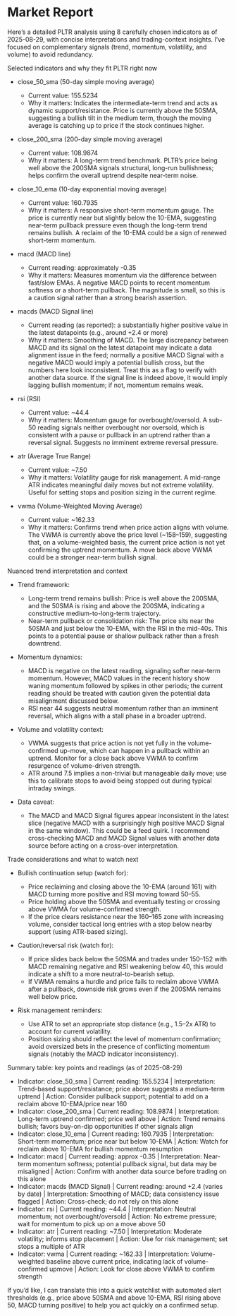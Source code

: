 # Market Report

Here’s a detailed PLTR analysis using 8 carefully chosen indicators as of 2025-08-29, with concise interpretations and trading-context insights. I’ve focused on complementary signals (trend, momentum, volatility, and volume) to avoid redundancy.

Selected indicators and why they fit PLTR right now
- close_50_sma (50-day simple moving average)
  - Current value: 155.5234
  - Why it matters: Indicates the intermediate-term trend and acts as dynamic support/resistance. Price is currently above the 50SMA, suggesting a bullish tilt in the medium term, though the moving average is catching up to price if the stock continues higher.

- close_200_sma (200-day simple moving average)
  - Current value: 108.9874
  - Why it matters: A long-term trend benchmark. PLTR’s price being well above the 200SMA signals structural, long-run bullishness; helps confirm the overall uptrend despite near-term noise.

- close_10_ema (10-day exponential moving average)
  - Current value: 160.7935
  - Why it matters: A responsive short-term momentum gauge. The price is currently near but slightly below the 10-EMA, suggesting near-term pullback pressure even though the long-term trend remains bullish. A reclaim of the 10-EMA could be a sign of renewed short-term momentum.

- macd (MACD line)
  - Current reading: approximately -0.35
  - Why it matters: Measures momentum via the difference between fast/slow EMAs. A negative MACD points to recent momentum softness or a short-term pullback. The magnitude is small, so this is a caution signal rather than a strong bearish assertion.

- macds (MACD Signal line)
  - Current reading (as reported): a substantially higher positive value in the latest datapoints (e.g., around +2.4 or more)
  - Why it matters: Smoothing of MACD. The large discrepancy between MACD and its signal on the latest datapoint may indicate a data alignment issue in the feed; normally a positive MACD Signal with a negative MACD would imply a potential bullish cross, but the numbers here look inconsistent. Treat this as a flag to verify with another data source. If the signal line is indeed above, it would imply lagging bullish momentum; if not, momentum remains weak.

- rsi (RSI)
  - Current value: ~44.4
  - Why it matters: Momentum gauge for overbought/oversold. A sub-50 reading signals neither overbought nor oversold, which is consistent with a pause or pullback in an uptrend rather than a reversal signal. Suggests no imminent extreme reversal pressure.

- atr (Average True Range)
  - Current value: ~7.50
  - Why it matters: Volatility gauge for risk management. A mid-range ATR indicates meaningful daily moves but not extreme volatility. Useful for setting stops and position sizing in the current regime.

- vwma (Volume-Weighted Moving Average)
  - Current value: ~162.33
  - Why it matters: Confirms trend when price action aligns with volume. The VWMA is currently above the price level (~158–159), suggesting that, on a volume-weighted basis, the current price action is not yet confirming the uptrend momentum. A move back above VWMA could be a stronger near-term bullish signal.

Nuanced trend interpretation and context
- Trend framework:
  - Long-term trend remains bullish: Price is well above the 200SMA, and the 50SMA is rising and above the 200SMA, indicating a constructive medium-to-long-term trajectory.
  - Near-term pullback or consolidation risk: The price sits near the 50SMA and just below the 10-EMA, with the RSI in the mid-40s. This points to a potential pause or shallow pullback rather than a fresh downtrend.

- Momentum dynamics:
  - MACD is negative on the latest reading, signaling softer near-term momentum. However, MACD values in the recent history show waning momentum followed by spikes in other periods; the current reading should be treated with caution given the potential data misalignment discussed below.
  - RSI near 44 suggests neutral momentum rather than an imminent reversal, which aligns with a stall phase in a broader uptrend.

- Volume and volatility context:
  - VWMA suggests that price action is not yet fully in the volume-confirmed up-move, which can happen in a pullback within an uptrend. Monitor for a close back above VWMA to confirm resurgence of volume-driven strength.
  - ATR around 7.5 implies a non-trivial but manageable daily move; use this to calibrate stops to avoid being stopped out during typical intraday swings.

- Data caveat:
  - The MACD and MACD Signal figures appear inconsistent in the latest slice (negative MACD with a surprisingly high positive MACD Signal in the same window). This could be a feed quirk. I recommend cross-checking MACD and MACD Signal values with another data source before acting on a cross-over interpretation.

Trade considerations and what to watch next
- Bullish continuation setup (watch for):
  - Price reclaiming and closing above the 10-EMA (around 161) with MACD turning more positive and RSI moving toward 50–55.
  - Price holding above the 50SMA and eventually testing or crossing above VWMA for volume-confirmed strength.
  - If the price clears resistance near the 160–165 zone with increasing volume, consider tactical long entries with a stop below nearby support (using ATR-based sizing).

- Caution/reversal risk (watch for):
  - If price slides back below the 50SMA and trades under 150–152 with MACD remaining negative and RSI weakening below 40, this would indicate a shift to a more neutral-to-bearish setup.
  - If VWMA remains a hurdle and price fails to reclaim above VWMA after a pullback, downside risk grows even if the 200SMA remains well below price.

- Risk management reminders:
  - Use ATR to set an appropriate stop distance (e.g., 1.5–2x ATR) to account for current volatility.
  - Position sizing should reflect the level of momentum confirmation; avoid oversized bets in the presence of conflicting momentum signals (notably the MACD indicator inconsistency).

Summary table: key points and readings (as of 2025-08-29)

- Indicator: close_50_sma | Current reading: 155.5234 | Interpretation: Trend-based support/resistance; price above suggests a medium-term uptrend | Action: Consider pullback support; potential to add on a reclaim above 10-EMA/price near 160
- Indicator: close_200_sma | Current reading: 108.9874 | Interpretation: Long-term uptrend confirmed; price well above | Action: Trend remains bullish; favors buy-on-dip opportunities if other signals align
- Indicator: close_10_ema | Current reading: 160.7935 | Interpretation: Short-term momentum; price near but below 10-EMA | Action: Watch for reclaim above 10-EMA for bullish momentum resumption
- Indicator: macd | Current reading: approx -0.35 | Interpretation: Near-term momentum softness; potential pullback signal, but data may be misaligned | Action: Confirm with another data source before trading on this alone
- Indicator: macds (MACD Signal) | Current reading: around +2.4 (varies by date) | Interpretation: Smoothing of MACD; data consistency issue flagged | Action: Cross-check; do not rely on this alone
- Indicator: rsi | Current reading: ~44.4 | Interpretation: Neutral momentum; not overbought/oversold | Action: No extreme pressure; wait for momentum to pick up on a move above 50
- Indicator: atr | Current reading: ~7.50 | Interpretation: Moderate volatility; informs stop placement | Action: Use for risk management; set stops a multiple of ATR
- Indicator: vwma | Current reading: ~162.33 | Interpretation: Volume-weighted baseline above current price, indicating lack of volume-confirmed upmove | Action: Look for close above VWMA to confirm strength

If you’d like, I can translate this into a quick watchlist with automated alert thresholds (e.g., price above 50SMA and above 10-EMA, RSI rising above 50, MACD turning positive) to help you act quickly on a confirmed setup.
